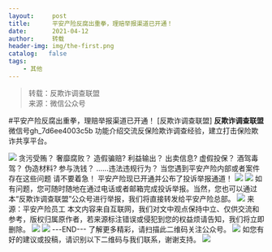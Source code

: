 ```yaml
---
layout:     post
title:      平安产险反腐出重拳，理赔举报渠道已开通！
date:       2021-04-12
author:     转载
header-img: img/the-first.png
catalog:   false
tags:
    - 其他
---
```


<blockquote><p>转载：反欺诈调查联盟<br>
来源：微信公众号</p></blockquote>

#平安产险反腐出重拳，理赔举报渠道已开通！
[反欺诈调查联盟]
**反欺诈调查联盟**
微信号gh_7d6ee4003c5b
功能介绍交流反保险欺诈调查经验，建立打击保险欺诈共享平台。

![]({{site.baseurl}}/postimg/L6usUGPiatBQYUgwG8u6mJrWqN00ic1qIGCjgqggs3y8uofWaVOmWbOHI55sW5c2RnvI6bicnW94KoRficek1VGBCw.jpeg)
贪污受贿？
奢靡腐败？
造假骗赔?
利益输出？
出卖信息?
虚假投保？
酒驾毒驾？
伪造材料?
参与洗钱？
......违法违规行为？
当您遇到平安产险内部或者案件存在这些问题
请不要着急！
平安产险现已开通并公布了投诉举报通道！
![]({{site.baseurl}}/postimg/L6usUGPiatBQYUgwG8u6mJrWqN00ic1qIGBfP7tFYgNt1jRbKTZRicJB4zWnbJ7uJjzoeIdnOnWawBAdBv7Tf3PKA.jpeg)
![]({{site.baseurl}}/postimg/L6usUGPiatBQYUgwG8u6mJrWqN00ic1qIGdwic54ay27Ztib95XtFPszsRhviaaz0d0NVibbOD2DrTknBlWjETOtGPnQ.jpeg)
如有问题，您可随时随地在通过电话或者邮箱完成投诉举报。当然，您也可以通过本“反欺诈调查联盟”公众号进行举报，我们将直接转发给平安产险总部。
![]({{site.baseurl}}/postimg/L6usUGPiatBQYUgwG8u6mJrWqN00ic1qIGUnKcB77m9chwmSCA0Yjibm1XGWbj3ibQFgCG6ZeTCBiaZWpbXhEQO1nLw.jpeg)
来源：平安产险员工
本文内容来自互联网，我们对文中观点保持中立、仅供交流和参考，版权归属原作者，若来源标注错误或侵犯到您的权益烦请告知，我们将立即删除。
![]({{site.baseurl}}/postimg/L6usUGPiatBSs5Yxdp5NU9dpdqWanE7Mq7XpTo0mwlia1gia9NNFGTRYKdpVvrK2KgpAPictg52F8U9sicXI1jQ1dzA.jpeg)
![]({{site.baseurl}}/postimg/L6usUGPiatBRHiaTnBLKdskSP3wYDcZtJf2f60h3UdpFM6GSwK7CCH2tbN5oylMEt626eF9adsGd1vhInpcsALqA.png)
\---END---
了解更多精彩，请扫描此二维码关注公众号。
![]({{site.baseurl}}/postimg/L6usUGPiatBSs5Yxdp5NU9dpdqWanE7MqCqBlT3XLvPJX3Gf5uyzzsibZ3VPBdLY8ianrrF0435iblVibnnsnhQtsrA.png)
如您有好的建议或投稿，请识别以下二维码与我们联系，谢谢支持。
![]({{site.baseurl}}/postimg/L6usUGPiatBThjb2l9CE1XFs2QaicBj3pfnibvSibuBID2X4x6zEyvcMLWgTj74RdpicAib04Bn1Dianb55sZt1kpfvyA.jpeg)

